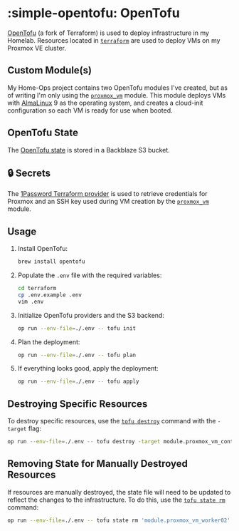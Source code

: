 # :simple-opentofu: OpenTofu

[OpenTofu](https://opentofu.org/) (a fork of Terraform) is used to deploy infrastructure in my Homelab. Resources located in [`terraform`](https://github.com/dbrennand/home-ops/tree/dev/terraform/) are used to deploy VMs on my Proxmox VE cluster.

## Custom Module(s)

My Home-Ops project contains two OpenTofu modules I've created, but as of writing I'm only using the [`proxmox_vm`](https://github.com/dbrennand/home-ops/tree/dev/terraform/modules/proxmox_vm) module. This module deploys VMs with [AlmaLinux](https://almalinux.org/) 9 as the operating system, and creates a cloud-init configuration so each VM is ready for use when booted.

## OpenTofu State

The [OpenTofu state](https://opentofu.org/docs/language/state/) is stored in a Backblaze S3 bucket.

## :lock: Secrets

The [1Password Terraform provider](https://search.opentofu.org/provider/1password/onepassword/latest) is used to retrieve credentials for Proxmox and an SSH key used during VM creation by the [`proxmox_vm`](https://github.com/dbrennand/home-ops/tree/dev/terraform/modules/proxmox_vm) module.

## Usage

1. Install OpenTofu:

    ```bash
    brew install opentofu
    ```

2. Populate the `.env` file with the required variables:

    ```bash
    cd terraform
    cp .env.example .env
    vim .env
    ```

3. Initialize OpenTofu providers and the S3 backend:

    ```bash
    op run --env-file=./.env -- tofu init
    ```

4. Plan the deployment:

    ```bash
    op run --env-file=./.env -- tofu plan
    ```

5. If everything looks good, apply the deployment:

    ```bash
    op run --env-file=./.env -- tofu apply
    ```

## Destroying Specific Resources

To destroy specific resources, use the [`tofu destroy`](https://opentofu.org/docs/cli/commands/destroy/) command with the `-target` flag:

```bash
op run --env-file=./.env -- tofu destroy -target module.proxmox_vm_control01 -target module.proxmox_vm_worker01 -target module.proxmox_vm_worker02
```

## Removing State for Manually Destroyed Resources

If resources are manually destroyed, the state file will need to be updated to reflect the changes to the infrastructure. To do this, use the [`tofu state rm`](https://opentofu.org/docs/v1.6/cli/commands/state/rm/) command:

```bash
op run --env-file=./.env -- tofu state rm 'module.proxmox_vm_worker02'
```
